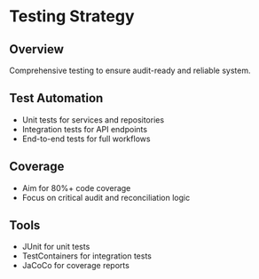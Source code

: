 # Testing Strategy

## Overview

Comprehensive testing to ensure audit-ready and reliable system.

## Test Automation

- Unit tests for services and repositories
- Integration tests for API endpoints
- End-to-end tests for full workflows

## Coverage

- Aim for 80%+ code coverage
- Focus on critical audit and reconciliation logic

## Tools

- JUnit for unit tests
- TestContainers for integration tests
- JaCoCo for coverage reports
